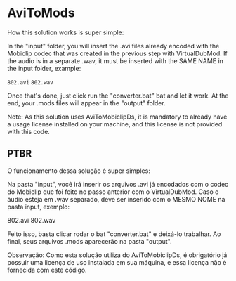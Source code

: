 # AviToMods

How this solution works is super simple:

In the "input" folder, you will insert the .avi files already encoded with the Mobiclip codec that was created in the previous step with VirtualDubMod.
If the audio is in a separate .wav, it must be inserted with the SAME NAME in the input folder, example:

```802.avi```
```802.wav```

Once that's done, just click run the "converter.bat" bat and let it work. At the end, your .mods files will appear in the "output" folder.

Note: As this solution uses AviToMobiclipDs, it is mandatory to already have a usage license installed on your machine, and this license is not provided with this code.


## PTBR

O funcionamento dessa solução é super simples:

Na pasta "input", você irá inserir os arquivos .avi já encodados com o codec do Mobiclip que foi feito no passo anterior com o VirtualDubMod.
Caso o áudio esteja em .wav separado, deve ser inserido com o MESMO NOME na pasta input, exemplo:

802.avi
802.wav

Feito isso, basta clicar rodar o bat "converter.bat" e deixá-lo trabalhar. Ao final, seus arquivos .mods aparecerão na pasta "output".

Observação: Como esta solução utiliza do AviToMobiclipDs, é obrigatório já possuir uma licença de uso instalada em sua máquina, e essa licença não é fornecida com este código.
